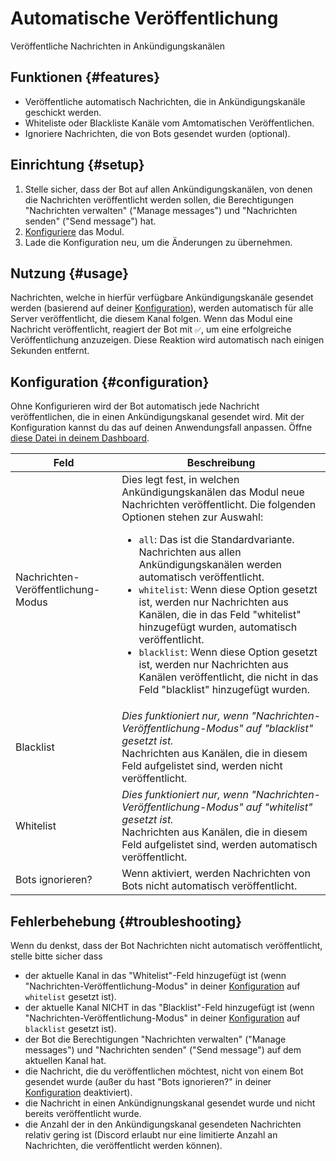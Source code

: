 # Automatische Veröffentlichung

Veröffentliche Nachrichten in Ankündigungskanälen

<ModuleOverview moduleName="auto-publisher" />

## Funktionen {#features}

* Veröffentliche automatisch Nachrichten, die in Ankündigungskanäle geschickt werden.
* Whiteliste oder Blackliste Kanäle vom Amtomatischen Veröffentlichen.
* Ignoriere Nachrichten, die von Bots gesendet wurden (optional).

## Einrichtung {#setup}

1. Stelle sicher, dass der Bot auf allen Ankündigungskanälen, von denen die Nachrichten veröffentlicht werden sollen, die Berechtigungen "Nachrichten verwalten" ("Manage messages") und "Nachrichten senden" ("Send message") hat.
2. [Konfiguriere](#configuration) das Modul.
3. Lade die Konfiguration neu, um die Änderungen zu übernehmen.

## Nutzung {#usage}

Nachrichten, welche in hierfür verfügbare Ankündigungskanäle gesendet werden (basierend auf deiner [Konfiguration](#configuration)), werden automatisch 
für alle Server veröffentlicht, die diesem Kanal folgen. 
Wenn das Modul eine Nachricht veröffentlicht, reagiert der Bot mit `✅`, um eine erfolgreiche Veröffentlichung anzuzeigen. Diese 
Reaktion wird automatisch nach einigen Sekunden entfernt.

## Konfiguration {#configuration}

Ohne Konfigurieren wird der Bot automatisch jede Nachricht veröffentlichen, die in einen Ankündigungskanal gesendet wird. Mit der Konfiguration 
kannst du das auf deinen Anwendungsfall anpassen.
Öffne [diese Datei in deinem Dashboard](https://scnx.app/de/glink?page=bot/configuration?file=auto-publisher|config).

| Feld                               | Beschreibung                                                                                                                                                                                                                                                                                                                                                                                                                                                                                                                                                                                                                               |
|------------------------------------|--------------------------------------------------------------------------------------------------------------------------------------------------------------------------------------------------------------------------------------------------------------------------------------------------------------------------------------------------------------------------------------------------------------------------------------------------------------------------------------------------------------------------------------------------------------------------------------------------------------------------------------------|
| Nachrichten-Veröffentlichung-Modus | Dies legt fest, in welchen Ankündigungskanälen das Modul neue Nachrichten veröffentlicht. Die folgenden Optionen stehen zur Auswahl: <ul><li><code>all</code>: Das ist die Standardvariante. Nachrichten aus allen Ankündigungskanälen werden automatisch veröffentlicht.</li><li><code>whitelist</code>: Wenn diese Option gesetzt ist, werden nur Nachrichten aus Kanälen, die in das Feld "whitelist" hinzugefügt wurden, automatisch veröffentlicht.</li><li><code>blacklist</code>: Wenn diese Option gesetzt ist, werden nur Nachrichten aus Kanälen veröffentlicht, die nicht in das Feld "blacklist" hinzugefügt wurden.</li></ul> |
| Blacklist                          | *Dies funktioniert nur, wenn "Nachrichten-Veröffentlichung-Modus" auf "blacklist" gesetzt ist.*<br/>Nachrichten aus Kanälen, die in diesem Feld aufgelistet sind, werden nicht veröffentlicht.                                                                                                                                                                                                                                                                                                                                                                                                                                          |
| Whitelist                          | *Dies funktioniert nur, wenn "Nachrichten-Veröffentlichung-Modus" auf "whitelist" gesetzt ist.*<br/>Nachrichten aus Kanälen, die in diesem Feld aufgelistet sind, werden automatisch veröffentlicht.                                                                                                                                                                                                                                                                                                                                                                                                                                    |
| Bots ignorieren?                   | Wenn aktiviert, werden Nachrichten von Bots nicht automatisch veröffentlicht.                                                                                                                                                                                                                                                                                                                                                                                                                                                                                                                                                              |

## Fehlerbehebung {#troubleshooting}

Wenn du denkst, dass der Bot Nachrichten nicht automatisch veröffentlicht, stelle bitte sicher dass

* der aktuelle Kanal in das "Whitelist"-Feld hinzugefügt ist (wenn "Nachrichten-Veröffentlichung-Modus" in deiner [Konfiguration](#configuration) auf `whitelist`
  gesetzt ist).
* der aktuelle Kanal NICHT in das "Blacklist"-Feld hinzugefügt ist (wenn "Nachrichten-Veröffentlichung-Modus" in deiner [Konfiguration](#configuration) auf `blacklist`
  gesetzt ist).
* der Bot die Berechtigungen "Nachrichten verwalten" ("Manage messages") und "Nachrichten senden" ("Send message") auf dem aktuellen Kanal hat.
* die Nachricht, die du veröffentlichen möchtest, nicht von einem Bot gesendet wurde (außer du hast "Bots ignorieren?" 
  in deiner [Konfiguration](#configuration) deaktiviert).
* die Nachricht in einen Ankündignungskanal gesendet wurde und nicht bereits veröffentlicht wurde.
* die Anzahl der in den Ankündigungskanal gesendeten Nachrichten relativ gering ist (Discord erlaubt nur eine limitierte Anzahl an 
  Nachrichten, die veröffentlicht werden können).
